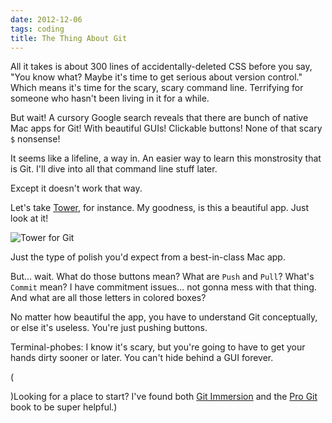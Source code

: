 ```yaml
---
date: 2012-12-06
tags: coding
title: The Thing About Git
---
```


All it takes is about 300 lines of accidentally-deleted CSS before you say, "You know what? Maybe it's time to get serious about version control." Which means it's time for the scary, scary command line. Terrifying for someone who hasn't been living in it for a while.

But wait! A cursory Google search reveals that there are bunch of native Mac apps for Git! With beautiful GUIs! Clickable buttons! None of that scary `$` nonsense!

It seems like a lifeline, a way in. An easier way to learn this monstrosity that is Git. I'll dive into all that command line stuff later.

Except it doesn't work that way.

Let's take [Tower](http://www.git-tower.com/), for instance. My goodness, is this a beautiful app. Just look at it!

![Tower for Git](/images/posts/pull-requests.png 'Shiny.')

Just the type of polish you'd expect from a best-in-class Mac app.

But… wait. What do those buttons mean? What are `Push` and `Pull`? What's `Commit` mean? I have commitment issues… not gonna mess with that thing. And what are all those letters in colored boxes?

No matter how beautiful the app, you have to understand Git conceptually, or else it's useless. You're just pushing buttons.

Terminal-phobes: I know it's scary, but you're going to have to get your hands dirty sooner or later. You can't hide behind a GUI forever.

(<p class="notice-info">)Looking for a place to start? I've found both [Git Immersion](http://gitimmersion.com/) and the [Pro Git](http://git-scm.com/book) book to be super helpful.)
